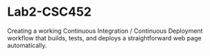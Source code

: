 # Lab2-CSC452
Creating a working Continuous Integration / Continuous Deployment workflow that builds, tests, and deploys a straightforward web page automatically. 
